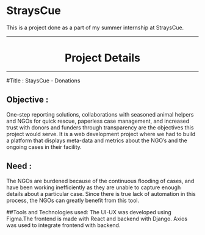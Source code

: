 # StraysCue
This is a project done as a part of my summer internship at StraysCue.


---

<h1 align="center">Project Details</h1>

---

#Title : StaysCue - Donations

## Objective :

One-step reporting solutions, collaborations with seasoned animal 
helpers and NGOs for quick rescue, paperless case management, and 
increased trust with donors and funders through transparency are 
the objectives this project would serve. It is a web development
project where we had to build a platform that displays meta-data
and metrics about the NGO’s and the ongoing cases in their facility.

## Need :
The NGOs are burdened because of the continuous flooding of cases, and
have been working inefficiently as they are unable to capture enough
details about a particular case. Since there is true lack of automation
in this process, the NGOs can greatly benefit from this tool.

##Tools and Technologies used:
The UI-UX was developed using Figma.The frontend is made with React and backend with Django. 
Axios was used to integrate frontend with backend.
